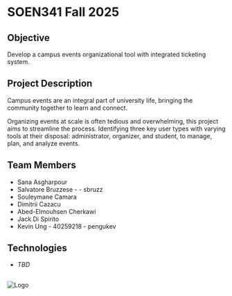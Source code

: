 
# SOEN341 Fall 2025

## Objective
Develop a campus events organizational tool with integrated ticketing system.
## Project Description
Campus events are an integral part of university life, bringing the community together to learn and connect. 

Organizing events at scale is often tedious and overwhelming, this project aims to streamline the process. Identifying three key user types with varying tools at their disposal: administrator, organizer, and student, to manage, plan, and analyze events.

## Team Members
- Sana Asgharpour
- Salvatore Bruzzese - - sbruzz
- Souleymane Camara
- Dimitrii Cazacu
- Abed-Elmouhsen Cherkawi
- Jack Di Spirito
- Kevin Ung - 40259218 - pengukev
## Technologies
- *TBD*
## 


![Logo](https://upload.wikimedia.org/wikipedia/fr/9/97/Universit%C3%A9_Concordia_%28logo%29.svg)

